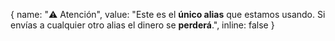 { name: "⚠️ Atención", value: "Este es el **único alias** que estamos usando. Si envías a cualquier otro alias el dinero se **perderá**.", inline: false }
